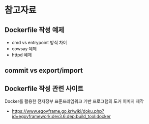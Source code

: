 # 참고자료

## Dockerfile 작성 예제

- cmd vs entrypoint 방식 차이
- cowsay 예제
- httpd 예제

## commit vs export/import


## Dockerfile 작성 관련 사이트

Docker를 활용한 전자정부 표준프레임워크 기반 프로그램의 도커 이미지 제작

- https://www.egovframe.go.kr/wiki/doku.php?id=egovframework:dev3.6:dep:build_tool:docker